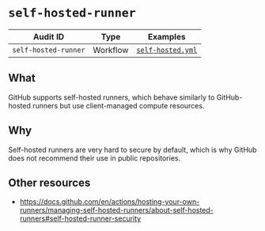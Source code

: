 # `self-hosted-runner`

| Audit ID | Type | Examples |
| -------- | ---- | -------- |
| `self-hosted-runner` | Workflow | [`self-hosted.yml`](https://github.com/woodruffw/gha-hazmat/blob/main/.github/workflows/self-hosted-runner.yml)

## What

GitHub supports self-hosted runners, which behave similarly to GitHub-hosted
runners but use client-managed compute resources.

## Why

Self-hosted runners are very hard to secure by default, which is why
GitHub does not recommend their use in public repositories.

## Other resources

* <https://docs.github.com/en/actions/hosting-your-own-runners/managing-self-hosted-runners/about-self-hosted-runners#self-hosted-runner-security>
